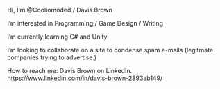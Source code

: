 Hi, I’m @Cooliomoded / Davis Brown


I’m interested in Programming / Game Design / Writing

I’m currently learning C# and Unity

I’m looking to collaborate on a site to condense spam e-mails (legitmate companies trying to advertise.)

How to reach me: Davis Brown on LinkedIn. https://www.linkedin.com/in/davis-brown-2893ab149/
